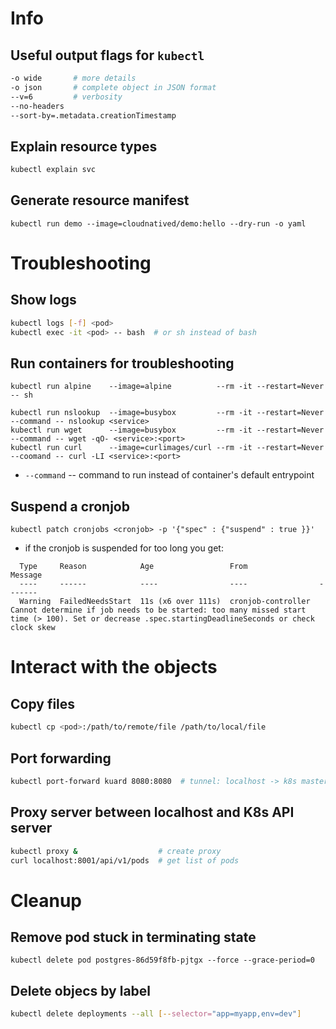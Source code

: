 # Info

## Useful output flags for `kubectl`

```sh
-o wide       # more details
-o json       # complete object in JSON format
--v=6         # verbosity
--no-headers
--sort-by=.metadata.creationTimestamp
```

## Explain resource types

```sh
kubectl explain svc
```

## Generate resource manifest

```
kubectl run demo --image=cloudnatived/demo:hello --dry-run -o yaml
```

# Troubleshooting

## Show logs

```sh
kubectl logs [-f] <pod>
kubectl exec -it <pod> -- bash  # or sh instead of bash
```

## Run containers for troubleshooting

```
kubectl run alpine    --image=alpine          --rm -it --restart=Never           -- sh

kubectl run nslookup  --image=busybox         --rm -it --restart=Never --command -- nslookup <service>
kubectl run wget      --image=busybox         --rm -it --restart=Never --command -- wget -qO- <service>:<port>
kubectl run curl      --image=curlimages/curl --rm -it --restart=Never --coomand -- curl -LI <service>:<port>
```

* `--command` -- command to run instead of container's default entrypoint

## Suspend a cronjob

```
kubectl patch cronjobs <cronjob> -p '{"spec" : {"suspend" : true }}'
```

* if the cronjob is suspended for too long you get:

```Events:
  Type     Reason            Age                 From                Message
  ----     ------            ----                ----                -------
  Warning  FailedNeedsStart  11s (x6 over 111s)  cronjob-controller  Cannot determine if job needs to be started: too many missed start time (> 100). Set or decrease .spec.startingDeadlineSeconds or check clock skew
```

# Interact with the objects

## Copy files

```sh
kubectl cp <pod>:/path/to/remote/file /path/to/local/file
```

## Port forwarding

```sh
kubectl port-forward kuard 8080:8080  # tunnel: localhost -> k8s master -> k8s worker node
```

## Proxy server between localhost and K8s API server

```sh
kubectl proxy &                  # create proxy
curl localhost:8001/api/v1/pods  # get list of pods
```

# Cleanup

## Remove pod stuck in terminating state

```
kubectl delete pod postgres-86d59f8fb-pjtgx --force --grace-period=0
```

## Delete objecs by label

```sh
kubectl delete deployments --all [--selector="app=myapp,env=dev"]
```
